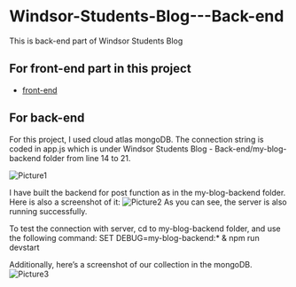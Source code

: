 # Windsor-Students-Blog---Back-end
 
 This is back-end part of Windsor Students Blog

## For front-end part in this project

* [front-end](https://github.com/HaolunWang/Windsor-Students-Blog---Front-end)

## For back-end

For this project, I used cloud atlas mongoDB.
The connection string is coded in app.js 
which is under Windsor Students Blog - Back-end/my-blog-backend folder
from line 14 to 21.

![Picture1](https://user-images.githubusercontent.com/34309244/62990831-69cdcc00-be1b-11e9-8d23-8f51873a34a5.png)

I have built the backend for post function as in the my-blog-backend folder. Here is also a screenshot of it: 
![Picture2](https://user-images.githubusercontent.com/34309244/62990835-6c302600-be1b-11e9-9071-272852f07afe.png)
As you can see, the server is also running successfully. 

To test the connection with server, cd to my-blog-backend folder, and use the following command:
SET DEBUG=my-blog-backend:* & npm run devstart

Additionally, here’s a screenshot of our collection in the mongoDB.
![Picture3](https://user-images.githubusercontent.com/34309244/62990839-6d615300-be1b-11e9-8fc5-890625a1e180.png)
